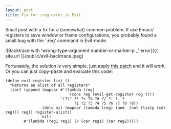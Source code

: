 ```yaml
---
layout: post
title: Fix for :reg error in Evil
---
```


Small post with a fix for a (somewhat) common problem. If use Emacs' registers to save window or frame configurations, you probably found a small bug with the ':reg' command in Evil-mode.

![Backtrace with 'wrong-type-argument number-or-marker-p _' error]({{ site.url }}/public/evil-backtrace.jpeg)

Fortunately, the solution is very simple, just apply [this patch](https://gist.github.com/dcluna/b7fa8f05bd2ce7d8234e) and it will work. Or you can just copy-paste and evaluate this code:

```emacs-lisp
(defun evil-register-list ()
  "Returns an alist of all registers"
  (sort (append (mapcar #'(lambda (reg)
                            (cons reg (evil-get-register reg t)))
                        '(?\" ?* ?+ ?% ?# ?/ ?: ?. ?-
                              ?1 ?2 ?3 ?4 ?5 ?6 ?7 ?8 ?9))
                (delq nil (mapcar (lambda (reg) (and  (not (listp (cdr reg))) reg)) register-alist))
                nil)
        #'(lambda (reg1 reg2) (< (car reg1) (car reg2)))))
```

